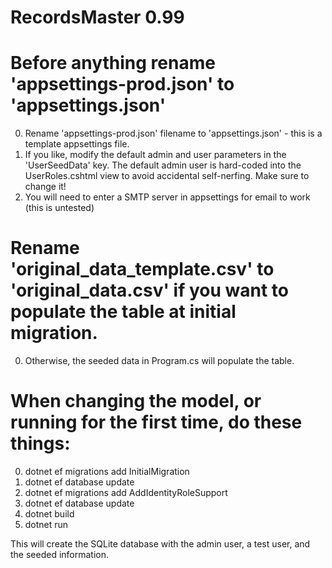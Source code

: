 # RecordsMaster  0.99

# Before anything rename 'appsettings-prod.json' to 'appsettings.json'
0. Rename 'appsettings-prod.json' filename to 'appsettings.json' - this is a template appsettings file.
1. If you like, modify the default admin and user parameters in the 'UserSeedData' key. The default admin user is hard-coded into the UserRoles.cshtml view to avoid accidental self-nerfing. Make sure to change it!
2. You will need to enter a SMTP server in appsettings for email to work (this is untested)

# Rename 'original_data_template.csv' to 'original_data.csv' if you want to populate the table at initial migration.
0. Otherwise, the seeded data in Program.cs will populate the table. 

# When changing the model, or running for the first time, do these things:
0. dotnet ef migrations add InitialMigration 
1. dotnet ef database update
2. dotnet ef migrations add AddIdentityRoleSupport   
3. dotnet ef database update
4. dotnet build
5. dotnet run

This will create the SQLite database with the admin user, a test user, and the seeded information. 